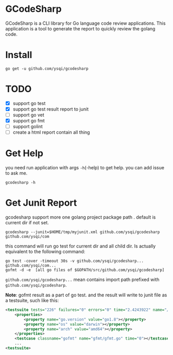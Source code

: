 # GCodeSharp

GCodeSharp is a CLI library for Go language code review applications.
This application is a tool to generate the report to quickly review the golang code.

# Install
```shell
go get -u github.com/ysqi/gcodesharp
```

# TODO

- [x] support go test
- [x] support go test result report to junit
- [ ] support go vet
- [x] support go fmt
- [ ] support golint
- [ ] create a html report contain all thing

# Get Help
you need run application with args `-h`(-help) to get help.
you can add issue to ask me.
```shell
gcodesharp -h
```

# Get Junit Report

gcodesharp support more one golang project package path . default is current dir if not set.

```shell
gcodesharp --junit=$HOME/tmp/myjunit.xml github.com/ysqi/gcodesharp github.com/ysqi/com
```
this command will run go test for current dir and all child dir. Is actually equivalent to the following command:
```shell
go test -cover -timeout 30s -v github.com/ysqi/gcodesharp... github.com/ysqi/com...
gofmt -d -e  [all go files of $GOPATH/src/github.com/ysqi/gcodesharp]
```
`github.com/ysqi/gcodesharp...` mean contains import path prefixed with `github.com/ysqi/gcodesharp`.

**Note**: gofmt result as a part of go test. and the result will write to junit file as a testsuite, such like this:
```xml
<testsuite tests="226" failures="0" errors="0" time="2.4243922" name="/usr/local/go/bin/gofmt" timestamp="2017-10-08T23:39:45">
	<properties>
		<property name="go.version" value="go1.8"></property>
		<property name="os" value="darwin"></property>
		<property name="arch" value="amd64"></property>
	</properties>
	<testcase classname="gofmt" name="gfmt/gfmt.go" time="0"></testcase>
	...
<testsuite>
```